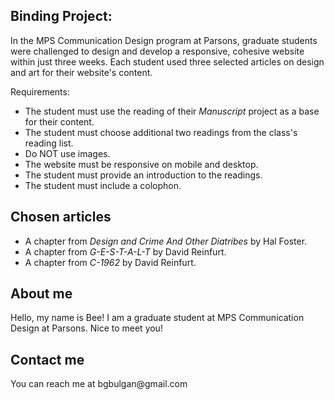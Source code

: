 <h2>Binding Project:</h2>
<p>
In the MPS Communication Design program at Parsons, graduate students were challenged to design and develop a responsive, cohesive website within just three weeks. Each student used three selected articles on design and art for their website's content.<p>
<p>Requirements:</p>
<ul>
  <li>The student must use the reading of their <em>Manuscript</em> project as a base for their content.</li>
  <li>The student must choose additional two readings from the class's reading list.</li>
  <li>Do NOT use images.</li>
  <li>The website must be responsive on mobile and desktop.</li>
  <li>The student must provide an introduction to the readings.</li>
  <li>The student must include a colophon.</li>
</ul>
<h2>Chosen articles</h2>
<ul>
<li>A chapter from <em>Design and Crime And Other Diatribes</em> by Hal Foster.</li>
  <li>A chapter from <em>G-E-S-T-A-L-T</em> by David Reinfurt.</li>
  <li>A chapter from <em>C-1962</em> by David Reinfurt.</li>
  </ul>
<h2>About me</h2>
<p>Hello, my name is Bee! I am a graduate student at MPS Communication Design at Parsons. Nice to meet you!</p>
<h2>Contact me</h2>
<p>You can reach me at bgbulgan@gmail.com</p>
